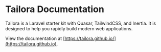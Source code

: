 # Tailora Documentation

Tailora is a Laravel starter kit with Quasar, TailwindCSS, and Inertia. It is designed to help you rapidly build modern web applications.

View the documentation at [https://tailora.github.io/](https://tailora.github.io).
